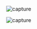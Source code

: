 ![capture](https://github.com/user-attachments/assets/a94524b4-4a8e-468a-adb9-7d6c806d9437)






![capture](https://github.com/user-attachments/assets/fe19ddcb-8671-48e1-ab04-a18dfa6bfc70)
